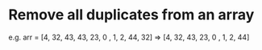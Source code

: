 # Remove all duplicates from an array

e.g. arr = [4, 32, 43, 43, 23, 0 , 1, 2, 44, 32] => [4, 32, 43, 23, 0 , 1, 2, 44]